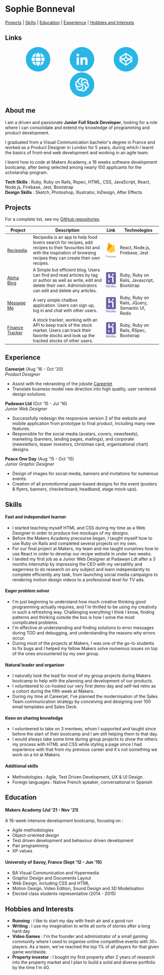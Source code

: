 # Sophie Bonneval

[Projects](#projects) | [Skills](#skills) | [Education](#education) | [Experience](#experience) | [Hobbies and Interests](#hobbies-and-interests)

## Links

<p align="center">

<a href="http://sophiebonneval.com/">
<img src="https://github.com/Maldorana/CV/blob/master/img/website.png" alt="portfolio" hspace="30" height="80" width="80"></a>

<a href="https://www.linkedin.com/in/sophie-bonneval-9b8b07a4/">
<img src="https://github.com/Maldorana/CV/blob/master/img/linkedin.png" alt="linkedin" hspace="30" height="80" width="80"></a>

<a href="https://codepen.io/Maldorana">
<img src="https://github.com/Maldorana/CV/blob/master/img/codepen.png" alt="codepen" hspace="30" height="80" width="80"></a>
 
<a href="https://www.codewars.com/users/Maldorana">
<img src="https://github.com/Maldorana/CV/blob/master/img/codewars.png" alt="codewars" hspace="30" height="80" width="80"></a>

</p>

## About me

I am a driven and passionate **Junior Full Stack Developer**, looking for a role where I can consolidate and extend my knowledge of programming and product development.

I graduated from a Visual Communication bachelor's degree in France and worked as a Product Designer in London for 5 years, during which I learnt the basics of front-end web development and working in an agile team.

I learnt how to code at Makers Academy, a 16 weeks software development bootcamp, after being selected among nearly 100 applicants for the scholarship program.

**Tech Skills** : Ruby, Ruby on Rails, Rspec, HTML, CSS, JavaScript, React, Node.js, Firebase, Jest, Bootstrap\
**Design Skills** : Sketch, Photoshop, Illustrator, InDesign, After Effects

## Projects

For a complete list, see my [GitHub repositories](https://github.com/Maldorana?tab=repositories).

| Project                                                         | Description                                                                                                                                                                      | Link                                                                                                                                                         | Technologies                                    |
| --------------------------------------------------------------- | -------------------------------------------------------------------------------------------------------------------------------------------------------------------------------- | ------------------------------------------------------------------------------------------------------------------------------------------------------------ | ----------------------------------------------- |
| [Recipedia](https://github.com/Maldorana/Recipedia)             | Recipedia is an app to help food lovers search for recipes, add recipes to their favourites list and with the inspiration of browsing recipes they can create their own recipes. | [<img src="https://github.com/Maldorana/CV/blob/master/img/firebase.svg" alt="firebase" height="50" width="50">](https://recipedia-cbe2c.web.app)            | React, Node.js, Firebase, Jest                  |
| [Alpha Blog](https://github.com/Maldorana/alpha-blog)           | A Simple but efficient blog. Users can find and read articles by tag or author as well as write, edit and delete their own. Administrators can edit and delete any articles.     | [<img src="https://github.com/Maldorana/CV/blob/master/img/heroku.svg" alt="heroku" height="50" width="50">](https://alpha-blog-on-rails.herokuapp.com)      | Ruby, Ruby on Rails, Javascript, Bootstrap      |
| [Message Me](https://github.com/Maldorana/message-me)           | A very simple chatbox application. Users can sign up, log in and chat with other users.                                                                                          | [<img src="https://github.com/Maldorana/CV/blob/master/img/heroku.svg" alt="heroku" height="50" width="50">](https://message-me-on-rails.herokuapp.com)      | Ruby, Ruby on Rails, JQuery, Semantic UI, Redis |
| [Finance Tracker](https://github.com/Maldorana/finance-tracker) | A stock tracker, working with an API to keep track of the stock market. Users can track their favorite stocks and look up the tracked stocks of other users.                     | [<img src="https://github.com/Maldorana/CV/blob/master/img/heroku.svg" alt="heroku" height="50" width="50">](https://finance-tracker-on-rails.herokuapp.com) | Ruby, Ruby on Rails, RSpec, Bootstrap           |

## Experience

**Careerjet** (Aug '16 - Oct '20)  
_Product Designer_

- Assist with the rebranding of the jobsite [Careerjet](https://www.careerjet.co.uk/)
- Translate business model new direction into high quality, user centered design solutions.

**Padawan Ltd** (Oct '15 - Jul '16)  
_Junior Web Designer_

- Successfully redesign the responsive version 2 of the website and mobile application from prototype to final product, including many new features.
- Responsible for the social media (avatars, covers, newsfeeds), marketing (banners, landing pages, mailings), and corporate (newsletters, teaser investors, christmas card, organisational chart) designs.

**Peace One Day** (Aug '15 - Oct '15)  
_Junior Graphic Designer_

- Design of images for social media, banners and invitations for numerous events.
- Creation of all promotionnal paper-based designs for the event (posters & flyers, banners, checkerboard, headband, stage mock-ups).

## Skills

#### Fast and independant learner

- I started teaching myself HTML and CSS during my time as a Web Designer in order to produce live mockups of my designs.
- Before the Makers Academy precourse began, I taught myself how to use Ruby on Rails and completed several projects on my own.
- For our final project at Makers, my team and me taught ourselves how to use React in order to develop our recipe website in under two weeks.
- I landed my first job as a Junior Web Designer at Padawan Ldt after a 3 months internship by impressing the CEO with my versatility and eagerness to do research on any subject and learn independantly to complete efficiently any task, from launching social media campaigns to rendering motion design videos to a professional level for TV ads.

#### Eager problem solver

- I'm just beginning to understand how much creative thinking good programming actually requires, and I'm thrilled to be using my creativity in such a refreshing way. Challenging everything I think I know, finding patterns and thinking outside the box is how I solve the most complicated problems.
- I'm effective at understanding and finding solutions to error messages during TDD and debugging, and understanding the reasons why errors occur.
- During most of the projects at Makers, I was one of the go-to students to fix bugs and I helped my fellow Makers solve numerous issues on top of the ones encountered by my own group.

#### Natural leader and organiser

- I naturally took the lead for most of my group projects during Makers bootcamp to help with the planning and development of our products.
- I volunteered to co-hosted our very first demo day and self-led retro as a cohort during the fifth week at Makers.
- During my time at Careerjet, I've planned the modernisation of the Sales Team communication strategy by conceiving and designing over 100 email templates and Sales Deck.

#### Keen on sharing knowledge

- I volunteered to take on 3 mentees, whom I supported and taught since before the start of their bootcamp and I am still helping them to that day.
- I would always take some time during group projects to show the others my process with HTML and CSS while styling a page since I had experience with that from my previous career and it's not something we work on a lot at Makers.

#### Additional skills

- Methodologies : Agile, Test Driven Development, UX & UI Design
- Foreign languages : Native French speaker, conversational in Spanish

## Education

#### Makers Academy (Jul '21 - Nov '21)

A 16-week intensive development bootcamp, focusing on :

- Agile methodologies
- Object-oriented design
- Test driven development and behaviour driven development
- Pair programming
- XP values

#### University of Savoy, France (Sept '12 - Jun '15)

- BA Visual Communication and Hypermedia
- Graphic Design and Documents Layout
- Web Design, including CSS and HTML
- Motion Design, Video Edition, Sound Design and 3D Modelisation
- Elected class students representative (2014 - 2015)

## Hobbies and Interests

- **Running** : I like to start my day with fresh air and a good run
- **Writing** : I use my imagination to write all sorts of stories after a long hard day
- **Video Games** : I'm the founder and administrator of a small gaming community where I used to organise online competitive events with 30+ players. As a team, we've reached the top 1% of all players for that given game worldwide.
- **Property investor** : I bought my first property after 2 years of research into the property market and I plan to build a solid and diverse portfolio by the time I'm 40.

